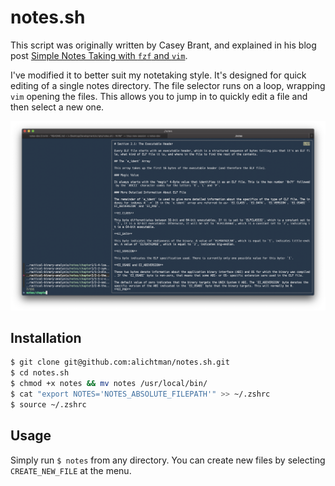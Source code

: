 # notes.sh

This script was originally written by Casey Brant, and explained in his blog post [Simple Notes Taking with `fzf` and `vim`](https://medium.com/adorableio/simple-note-taking-with-fzf-and-vim-2a647a39cfa).

I've modified it to better suit my notetaking style. It's designed for quick editing of a single notes directory. The file selector runs on a loop, wrapping `vim` opening the files. This allows you to jump in to quickly edit a file and then select a new one.

![demo](img/demo.png)

## Installation

```bash
$ git clone git@github.com:alichtman/notes.sh.git
$ cd notes.sh
$ chmod +x notes && mv notes /usr/local/bin/
$ cat "export NOTES='NOTES_ABSOLUTE_FILEPATH'" >> ~/.zshrc
$ source ~/.zshrc
```

## Usage

Simply run `$ notes` from any directory. You can create new files by selecting `CREATE_NEW_FILE` at the menu.
